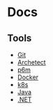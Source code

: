 # Docs

## Tools
- [Git](./git/git.md)
- [Archetect](./archetect/archetect.md)
- [p6m]()
- [Docker]()
- [k8s]()
- [Java]()
- [.NET]()
